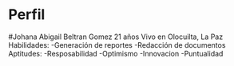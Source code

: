 # Perfil
#Johana Abigail Beltran Gomez 21 años Vivo en Olocuilta, La Paz  Habilidades: -Generación de reportes -Redacción de documentos  Aptitudes: -Resposabilidad -Optimismo -Innovacion -Puntualidad
